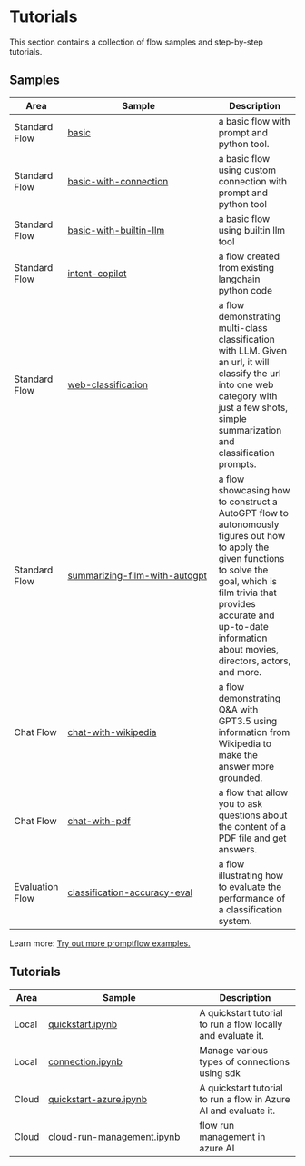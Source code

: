 # Tutorials

This section contains a collection of flow samples and step-by-step tutorials.

## Samples

|Area|<div style="width:250px">Sample</div>|Description|
|--|--|--|
|Standard Flow|[basic](https://github.com/microsoft/promptflow/tree/main/examples/flows/standard/basic)| a basic flow with prompt and python tool.
|Standard Flow|[basic-with-connection](https://github.com/microsoft/promptflow/tree/main/examples/flows/standard/basic-with-connection)| a basic flow using custom connection with prompt and python tool
|Standard Flow|[basic-with-builtin-llm](https://github.com/microsoft/promptflow/tree/main/examples/flows/standard/basic-with-builtin-llm)| a basic flow using builtin llm tool
|Standard Flow|[intent-copilot](https://github.com/microsoft/promptflow/tree/main/examples/flows/standard/intent-copilot)| a flow created from existing langchain python code
|Standard Flow|[web-classification](https://github.com/microsoft/promptflow/tree/main/examples/flows/standard/web-classification)| a flow demonstrating multi-class classification with LLM. Given an url, it will classify the url into one web category with just a few shots, simple summarization and classification prompts.
|Standard Flow|[summarizing-film-with-autogpt](https://github.com/microsoft/promptflow/tree/main/examples/flows/standard/summarizing-film-with-autogpt)| a flow showcasing how to construct a AutoGPT flow to autonomously figures out how to apply the given functions to solve the goal, which is film trivia that provides accurate and up-to-date information about movies, directors, actors, and more.
|Chat Flow|[chat-with-wikipedia](https://github.com/microsoft/promptflow/tree/main/examples/flows/chat/chat-with-wikipedia)| a flow demonstrating Q&A with GPT3.5 using information from Wikipedia to make the answer more grounded. 
|Chat Flow|[chat-with-pdf](https://github.com/microsoft/promptflow/tree/main/examples/flows/chat/chat-with-pdf)| a flow that allow you to ask questions about the content of a PDF file and get answers. 
|Evaluation Flow|[classification-accuracy-eval](https://github.com/microsoft/promptflow/tree/main/examples/flows/evaluation/classification-accuracy-eval)| a flow illustrating how to evaluate the performance of a classification system.

Learn more:  [Try out more promptflow examples.](https://github.com/microsoft/promptflow/tree/main/examples)

## Tutorials

|Area|<div style="width:250px">Sample</div>|Description|
|--|--|--|
|Local|[quickstart.ipynb](https://github.com/microsoft/promptflow/blob/main/examples/tutorials/get-started/quickstart.ipynb)| A quickstart tutorial to run a flow locally and evaluate it.
|Local|[connection.ipynb](https://github.com/microsoft/promptflow/blob/main/examples/connections/connection.ipynb)| Manage various types of connections using sdk
|Cloud|[quickstart-azure.ipynb](https://github.com/microsoft/promptflow/blob/main/examples/tutorials/get-started/quickstart-azure.ipynb)| A quickstart tutorial to run a flow in Azure AI and evaluate it.
|Cloud|[cloud-run-management.ipynb](https://github.com/microsoft/promptflow/blob/main/examples/tutorials/run-management/cloud-run-management.ipynb)| flow run management in azure AI


